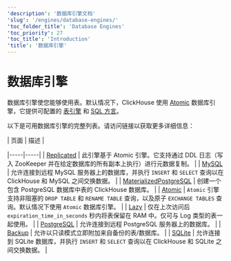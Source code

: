 ```yaml
---
'description': '数据库引擎文档'
'slug': '/engines/database-engines/'
'toc_folder_title': 'Database Engines'
'toc_priority': 27
'toc_title': 'Introduction'
'title': '数据库引擎'
---
```





# 数据库引擎

数据库引擎使您能够使用表。默认情况下，ClickHouse 使用 [Atomic](../../engines/database-engines/atomic.md) 数据库引擎，它提供可配置的 [表引擎](../../engines/table-engines/index.md) 和 [SQL 方言](../../sql-reference/syntax.md)。

以下是可用数据库引擎的完整列表。请访问链接以获取更多详细信息：

<!-- 此页面的目录表由 
https://github.com/ClickHouse/clickhouse-docs/blob/main/scripts/autogenerate-table-of-contents.sh 自动生成
来自 YAML 前置字段: slug, description, title。

如果您发现错误，请编辑页面本身的 YML 前置信息。
--> | 页面 | 描述 |
|-----|-----|
| [Replicated](/engines/database-engines/replicated) | 此引擎基于 Atomic 引擎。它支持通过 DDL 日志（写入 ZooKeeper 并在给定数据库的所有副本上执行）进行元数据复制。 |
| [MySQL](/engines/database-engines/mysql) | 允许连接到远程 MySQL 服务器上的数据库，并执行 `INSERT` 和 `SELECT` 查询以在 ClickHouse 和 MySQL 之间交换数据。 |
| [MaterializedPostgreSQL](/engines/database-engines/materialized-postgresql) | 创建一个包含 PostgreSQL 数据库中表的 ClickHouse 数据库。 |
| [Atomic](/engines/database-engines/atomic) | `Atomic` 引擎支持非阻塞的 `DROP TABLE` 和 `RENAME TABLE` 查询，以及原子 `EXCHANGE TABLES` 查询。默认情况下使用 `Atomic` 数据库引擎。 |
| [Lazy](/engines/database-engines/lazy) | 仅在上次访问后 `expiration_time_in_seconds` 秒内将表保留在 RAM 中。仅可与 Log 类型的表一起使用。 |
| [PostgreSQL](/engines/database-engines/postgresql) | 允许连接到远程 PostgreSQL 服务器上的数据库。 |
| [Backup](/engines/database-engines/backup) | 允许以只读模式立即附加来自备份的表/数据库。 |
| [SQLite](/engines/database-engines/sqlite) | 允许连接到 SQLite 数据库，并执行 `INSERT` 和 `SELECT` 查询以在 ClickHouse 和 SQLite 之间交换数据。 |
